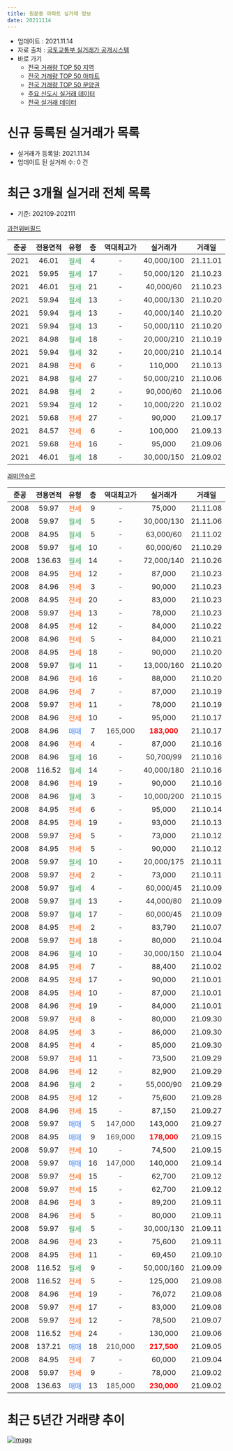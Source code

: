 ```yaml
---
title: 원문동 아파트 실거래 정보
date: 20211114
---
```


* 업데이트 : 2021.11.14
* 자료 출처 : [국토교통부 실거래가 공개시스템](http://rt.molit.go.kr)
* 바로 가기
    * [전국 거래량 TOP 50 지역](https://apt-info.github.io/apt-trade-info/tr)
    * [전국 거래량 TOP 50 아파트](https://apt-info.github.io/apt-trade-info/ta)
    * [전국 거래량 TOP 50 분양권](https://apt-info.github.io/apt-trade-info/tb)
    * [주요 신도시 실거래 데이터](https://apt-info.github.io/apt-trade-info/newtown)
    * [전국 실거래 데이터](https://apt-info.github.io/apt-trade-info/all)



<script async src="https://pagead2.googlesyndication.com/pagead/js/adsbygoogle.js"></script>
<!-- 기본광고 -->
<ins class="adsbygoogle"
     style="display:block"
     data-ad-client="ca-pub-1142216861245946"
     data-ad-slot="4805727019"
     data-ad-format="auto"
     data-full-width-responsive="true"></ins>
<script>
     (adsbygoogle = window.adsbygoogle || []).push({});
</script>


# 신규 등록된 실거래가 목록

* 실거래가 등록일: 2021.11.14
* 업데이트 된 실거래 수: 0 건




<script async src="https://pagead2.googlesyndication.com/pagead/js/adsbygoogle.js"></script>
<!-- 기본광고 -->
<ins class="adsbygoogle"
     style="display:block"
     data-ad-client="ca-pub-1142216861245946"
     data-ad-slot="4805727019"
     data-ad-format="auto"
     data-full-width-responsive="true"></ins>
<script>
     (adsbygoogle = window.adsbygoogle || []).push({});
</script>


# 최근 3개월 실거래 전체 목록
* 기준: 202109-202111


[과천위버필드](https://search.naver.com/search.naver?query=%EA%B3%BC%EC%B2%9C%EC%9C%84%EB%B2%84%ED%95%84%EB%93%9C)

|준공|전용면적|유형|층|역대최고가|실거래가|거래일|
|:---:|:---:|:---:|:---:|:---:|:---:|:---:|
|2021|46.01|<span style="color:#34A853">월세</span>|4|<span style="color:#444444">-</span>|40,000/100|21.11.01|
|2021|59.95|<span style="color:#34A853">월세</span>|17|<span style="color:#444444">-</span>|50,000/120|21.10.23|
|2021|46.01|<span style="color:#34A853">월세</span>|21|<span style="color:#444444">-</span>|40,000/60|21.10.23|
|2021|59.94|<span style="color:#34A853">월세</span>|13|<span style="color:#444444">-</span>|40,000/130|21.10.20|
|2021|59.94|<span style="color:#34A853">월세</span>|13|<span style="color:#444444">-</span>|40,000/140|21.10.20|
|2021|59.94|<span style="color:#34A853">월세</span>|13|<span style="color:#444444">-</span>|50,000/110|21.10.20|
|2021|84.98|<span style="color:#34A853">월세</span>|18|<span style="color:#444444">-</span>|20,000/210|21.10.19|
|2021|59.94|<span style="color:#34A853">월세</span>|32|<span style="color:#444444">-</span>|20,000/210|21.10.14|
|2021|84.98|<span style="color:#FF5A00">전세</span>|6|<span style="color:#444444">-</span>|110,000|21.10.13|
|2021|84.98|<span style="color:#34A853">월세</span>|27|<span style="color:#444444">-</span>|50,000/210|21.10.06|
|2021|84.98|<span style="color:#34A853">월세</span>|2|<span style="color:#444444">-</span>|90,000/60|21.10.06|
|2021|59.94|<span style="color:#34A853">월세</span>|12|<span style="color:#444444">-</span>|10,000/220|21.10.02|
|2021|59.68|<span style="color:#FF5A00">전세</span>|27|<span style="color:#444444">-</span>|90,000|21.09.17|
|2021|84.57|<span style="color:#FF5A00">전세</span>|6|<span style="color:#444444">-</span>|100,000|21.09.13|
|2021|59.68|<span style="color:#FF5A00">전세</span>|16|<span style="color:#444444">-</span>|95,000|21.09.06|
|2021|46.01|<span style="color:#34A853">월세</span>|18|<span style="color:#444444">-</span>|30,000/150|21.09.02|

[래미안슈르](https://search.naver.com/search.naver?query=%EB%9E%98%EB%AF%B8%EC%95%88%EC%8A%88%EB%A5%B4)

|준공|전용면적|유형|층|역대최고가|실거래가|거래일|
|:---:|:---:|:---:|:---:|:---:|:---:|:---:|
|2008|59.97|<span style="color:#FF5A00">전세</span>|9|<span style="color:#444444">-</span>|75,000|21.11.08|
|2008|59.97|<span style="color:#34A853">월세</span>|5|<span style="color:#444444">-</span>|30,000/130|21.11.06|
|2008|84.95|<span style="color:#34A853">월세</span>|5|<span style="color:#444444">-</span>|63,000/60|21.11.02|
|2008|59.97|<span style="color:#34A853">월세</span>|10|<span style="color:#444444">-</span>|60,000/60|21.10.29|
|2008|136.63|<span style="color:#34A853">월세</span>|14|<span style="color:#444444">-</span>|72,000/140|21.10.26|
|2008|84.95|<span style="color:#FF5A00">전세</span>|12|<span style="color:#444444">-</span>|87,000|21.10.23|
|2008|84.96|<span style="color:#FF5A00">전세</span>|3|<span style="color:#444444">-</span>|90,000|21.10.23|
|2008|84.95|<span style="color:#FF5A00">전세</span>|20|<span style="color:#444444">-</span>|83,000|21.10.23|
|2008|59.97|<span style="color:#FF5A00">전세</span>|13|<span style="color:#444444">-</span>|78,000|21.10.23|
|2008|84.95|<span style="color:#FF5A00">전세</span>|12|<span style="color:#444444">-</span>|84,000|21.10.22|
|2008|84.96|<span style="color:#FF5A00">전세</span>|5|<span style="color:#444444">-</span>|84,000|21.10.21|
|2008|84.95|<span style="color:#FF5A00">전세</span>|18|<span style="color:#444444">-</span>|90,000|21.10.20|
|2008|59.97|<span style="color:#34A853">월세</span>|11|<span style="color:#444444">-</span>|13,000/160|21.10.20|
|2008|84.96|<span style="color:#FF5A00">전세</span>|16|<span style="color:#444444">-</span>|88,000|21.10.20|
|2008|84.96|<span style="color:#FF5A00">전세</span>|7|<span style="color:#444444">-</span>|87,000|21.10.19|
|2008|59.97|<span style="color:#FF5A00">전세</span>|11|<span style="color:#444444">-</span>|78,000|21.10.19|
|2008|84.96|<span style="color:#FF5A00">전세</span>|10|<span style="color:#444444">-</span>|95,000|21.10.17|
|2008|84.96|<span style="color:#4285F3">매매</span>|7|<span style="color:#444444">165,000</span>|<b><span style="color:#FF0000">183,000</span></b>|21.10.17|
|2008|84.96|<span style="color:#FF5A00">전세</span>|4|<span style="color:#444444">-</span>|87,000|21.10.16|
|2008|84.96|<span style="color:#34A853">월세</span>|16|<span style="color:#444444">-</span>|50,700/99|21.10.16|
|2008|116.52|<span style="color:#34A853">월세</span>|14|<span style="color:#444444">-</span>|40,000/180|21.10.16|
|2008|84.96|<span style="color:#FF5A00">전세</span>|19|<span style="color:#444444">-</span>|90,000|21.10.16|
|2008|84.96|<span style="color:#34A853">월세</span>|3|<span style="color:#444444">-</span>|10,000/200|21.10.15|
|2008|84.95|<span style="color:#FF5A00">전세</span>|6|<span style="color:#444444">-</span>|95,000|21.10.14|
|2008|84.95|<span style="color:#FF5A00">전세</span>|19|<span style="color:#444444">-</span>|93,000|21.10.13|
|2008|59.97|<span style="color:#FF5A00">전세</span>|5|<span style="color:#444444">-</span>|73,000|21.10.12|
|2008|84.95|<span style="color:#FF5A00">전세</span>|5|<span style="color:#444444">-</span>|90,000|21.10.12|
|2008|59.97|<span style="color:#34A853">월세</span>|10|<span style="color:#444444">-</span>|20,000/175|21.10.11|
|2008|59.97|<span style="color:#FF5A00">전세</span>|2|<span style="color:#444444">-</span>|73,000|21.10.11|
|2008|59.97|<span style="color:#34A853">월세</span>|4|<span style="color:#444444">-</span>|60,000/45|21.10.09|
|2008|59.97|<span style="color:#34A853">월세</span>|13|<span style="color:#444444">-</span>|44,000/80|21.10.09|
|2008|59.97|<span style="color:#34A853">월세</span>|17|<span style="color:#444444">-</span>|60,000/45|21.10.09|
|2008|84.95|<span style="color:#FF5A00">전세</span>|2|<span style="color:#444444">-</span>|83,790|21.10.07|
|2008|59.97|<span style="color:#FF5A00">전세</span>|18|<span style="color:#444444">-</span>|80,000|21.10.04|
|2008|84.96|<span style="color:#34A853">월세</span>|10|<span style="color:#444444">-</span>|30,000/150|21.10.04|
|2008|84.95|<span style="color:#FF5A00">전세</span>|7|<span style="color:#444444">-</span>|88,400|21.10.02|
|2008|84.95|<span style="color:#FF5A00">전세</span>|17|<span style="color:#444444">-</span>|90,000|21.10.01|
|2008|84.95|<span style="color:#FF5A00">전세</span>|10|<span style="color:#444444">-</span>|87,000|21.10.01|
|2008|84.96|<span style="color:#FF5A00">전세</span>|19|<span style="color:#444444">-</span>|84,000|21.10.01|
|2008|59.97|<span style="color:#FF5A00">전세</span>|8|<span style="color:#444444">-</span>|80,000|21.09.30|
|2008|84.95|<span style="color:#FF5A00">전세</span>|3|<span style="color:#444444">-</span>|86,000|21.09.30|
|2008|84.95|<span style="color:#FF5A00">전세</span>|4|<span style="color:#444444">-</span>|85,000|21.09.30|
|2008|59.97|<span style="color:#FF5A00">전세</span>|11|<span style="color:#444444">-</span>|73,500|21.09.29|
|2008|84.96|<span style="color:#FF5A00">전세</span>|12|<span style="color:#444444">-</span>|82,900|21.09.29|
|2008|84.96|<span style="color:#34A853">월세</span>|2|<span style="color:#444444">-</span>|55,000/90|21.09.29|
|2008|84.95|<span style="color:#FF5A00">전세</span>|12|<span style="color:#444444">-</span>|75,600|21.09.28|
|2008|84.96|<span style="color:#FF5A00">전세</span>|15|<span style="color:#444444">-</span>|87,150|21.09.27|
|2008|59.97|<span style="color:#4285F3">매매</span>|5|<span style="color:#444444">147,000</span>|143,000|21.09.27|
|2008|84.95|<span style="color:#4285F3">매매</span>|9|<span style="color:#444444">169,000</span>|<b><span style="color:#FF0000">178,000</span></b>|21.09.15|
|2008|59.97|<span style="color:#FF5A00">전세</span>|10|<span style="color:#444444">-</span>|74,500|21.09.15|
|2008|59.97|<span style="color:#4285F3">매매</span>|16|<span style="color:#444444">147,000</span>|140,000|21.09.14|
|2008|59.97|<span style="color:#FF5A00">전세</span>|15|<span style="color:#444444">-</span>|62,700|21.09.12|
|2008|59.97|<span style="color:#FF5A00">전세</span>|15|<span style="color:#444444">-</span>|62,700|21.09.12|
|2008|84.96|<span style="color:#FF5A00">전세</span>|3|<span style="color:#444444">-</span>|89,200|21.09.11|
|2008|84.96|<span style="color:#FF5A00">전세</span>|5|<span style="color:#444444">-</span>|80,000|21.09.11|
|2008|59.97|<span style="color:#34A853">월세</span>|5|<span style="color:#444444">-</span>|30,000/130|21.09.11|
|2008|84.96|<span style="color:#FF5A00">전세</span>|23|<span style="color:#444444">-</span>|75,600|21.09.11|
|2008|84.95|<span style="color:#FF5A00">전세</span>|11|<span style="color:#444444">-</span>|69,450|21.09.10|
|2008|116.52|<span style="color:#34A853">월세</span>|9|<span style="color:#444444">-</span>|50,000/160|21.09.09|
|2008|116.52|<span style="color:#FF5A00">전세</span>|5|<span style="color:#444444">-</span>|125,000|21.09.08|
|2008|84.96|<span style="color:#FF5A00">전세</span>|19|<span style="color:#444444">-</span>|76,072|21.09.08|
|2008|59.97|<span style="color:#FF5A00">전세</span>|17|<span style="color:#444444">-</span>|83,000|21.09.08|
|2008|59.97|<span style="color:#FF5A00">전세</span>|12|<span style="color:#444444">-</span>|78,500|21.09.07|
|2008|116.52|<span style="color:#FF5A00">전세</span>|24|<span style="color:#444444">-</span>|130,000|21.09.06|
|2008|137.21|<span style="color:#4285F3">매매</span>|18|<span style="color:#444444">210,000</span>|<b><span style="color:#FF0000">217,500</span></b>|21.09.05|
|2008|84.95|<span style="color:#FF5A00">전세</span>|7|<span style="color:#444444">-</span>|60,000|21.09.04|
|2008|59.97|<span style="color:#FF5A00">전세</span>|9|<span style="color:#444444">-</span>|78,000|21.09.02|
|2008|136.63|<span style="color:#4285F3">매매</span>|13|<span style="color:#444444">185,000</span>|<b><span style="color:#FF0000">230,000</span></b>|21.09.02|



<script async src="https://pagead2.googlesyndication.com/pagead/js/adsbygoogle.js"></script>
<!-- 기본광고 -->
<ins class="adsbygoogle"
     style="display:block"
     data-ad-client="ca-pub-1142216861245946"
     data-ad-slot="4805727019"
     data-ad-format="auto"
     data-full-width-responsive="true"></ins>
<script>
     (adsbygoogle = window.adsbygoogle || []).push({});
</script>


# 최근 5년간 거래량 추이


<div style="width:100%;">
    <canvas id="deal_progress" height="200"></canvas>
</div>

<script>
new Chart(document.getElementById("deal_progress"), {
    type: 'line',
    data: {
        labels: ['16.01','16.02','16.03','16.04','16.05','16.06','16.07','16.08','16.09','16.10','16.11','16.12','17.01','17.02','17.03','17.04','17.05','17.06','17.07','17.08','17.09','17.10','17.11','17.12','18.01','18.02','18.03','18.04','18.05','18.06','18.07','18.08','18.09','18.10','18.11','18.12','19.01','19.02','19.03','19.04','19.05','19.06','19.07','19.08','19.09','19.10','19.11','19.12','20.01','20.02','20.03','20.04','20.05','20.06','20.07','20.08','20.09','20.10','20.11','20.12','21.01','21.02','21.03','21.04','21.05','21.06','21.07','21.08','21.09','21.10','21.11'],
        datasets: [{
            label: '매매/분양권',
            data: [7,20,35,69,69,52,28,30,36,56,16,13,8,28,29,26,34,29,68,13,19,23,39,64,63,15,13,5,7,1,12,63,11,4,6,2,2,4,6,13,24,31,26,23,25,32,30,9,1,8,1,5,15,39,11,4,8,9,36,31,11,4,3,8,11,13,17,7,5,1,0],
            borderColor: "rgba(66, 133, 243, 1)",
            backgroundColor: "rgba(66, 133, 243, 0.05)",
            borderWidth: 1,
            pointRadius: 0,
            fill: false,
            lineTension: 0
        },{
            label: '전/월세',
            data: [49,57,49,35,40,43,48,54,66,69,44,46,33,24,34,20,20,35,30,26,28,29,32,39,40,39,48,33,34,27,38,42,55,58,61,57,40,37,29,21,21,38,26,26,27,39,36,38,29,34,19,18,40,38,31,31,21,49,39,42,25,35,65,41,74,33,44,33,28,46,4],
            borderColor: "rgba(255, 90, 0, 1)",
            backgroundColor: "rgba(255, 90, 0, 0.05)",
            borderWidth: 1,
            pointRadius: 0,
            fill: false,
            lineTension: 0
        },{
            label: '합계',
            data: [56,77,84,104,109,95,76,84,102,125,60,59,41,52,63,46,54,64,98,39,47,52,71,103,103,54,61,38,41,28,50,105,66,62,67,59,42,41,35,34,45,69,52,49,52,71,66,47,30,42,20,23,55,77,42,35,29,58,75,73,36,39,68,49,85,46,61,40,33,47,4],
            borderColor: "rgba(0, 0, 0, 1)",
            backgroundColor: "rgba(0, 0, 0, 0.03)",
            borderWidth: 0.1,
            pointRadius: 0,
            fill: true,
            lineTension: 0
        }
        ]
    },
    options: {
        responsive: true,
        title: {
            display: false
        },
        tooltips: {
            mode: 'index',
            intersect: false
        },
        hover: {
            mode: 'nearest',
            intersect: true
        },
        scales: {
            xAxes: [{
                display: true,
                scaleLabel: {
                    display: true,
                    labelString: '년/월'
                }
            }],
            yAxes: [{
                display: true,
                ticks: {
                    suggestedMin: 0,
                },
                scaleLabel: {
                    display: true,
                    labelString: '실거래 수'
                }
            }]
        }
    }
});

</script>


[![image](https://apt-info.github.io/images/2020-01-03-apt-trade-info/1024x500.png)](https://play.google.com/store/apps/details?id=com.aptinfo.apttradeinfo)

